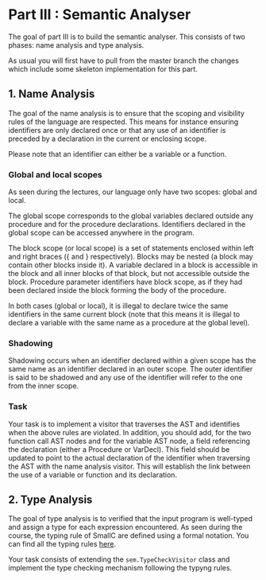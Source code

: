 # Part III : Semantic Analyser

The goal of part III is to build the semantic analyser. This consists of two phases: name analysis and type analysis.

As usual you will first have to pull from the master branch the changes which include some skeleton implementation for this part.

## 1. Name Analysis

The goal of the name analysis is to ensure that the scoping and visibility rules of the language are respected. This means for instance ensuring identifiers are only declared once or that any use of an identifier is preceded by a declaration in the current or enclosing scope.

Please note that an identifier can either be a variable or a function.

### Global and local scopes

As seen during the lectures, our language only have two scopes: global and local.

The global scope corresponds to the global variables declared outside any procedure and for the procedure declarations. Identifiers declared in the global scope can be accessed anywhere in the program.

The block scope (or local scope) is a set of statements enclosed within left and right braces ({ and } respectively). Blocks may be nested (a block may contain other blocks inside it). A variable declared in a block is accessible in the block and all inner blocks of that block, but not accessible outside the block. Procedure parameter identifiers have block scope, as if they had been declared inside the block forming the body of the procedure.

In both cases (global or local), it is illegal to declare twice the same identifiers in the same current block (note that this means it is illegal to declare a variable with the same name as a procedure at the global level).


### Shadowing

Shadowing occurs when an identifier declared within a given scope has the same name as an identifier declared in an outer scope. The outer identifier is said to be shadowed and any use of the identifier will refer to the one from the inner scope.

### Task

Your task is to implement a visitor that traverses the AST and identifies when the above rules are violated. In addition, you should add, for the two function call AST nodes and for the variable AST node, a field referencing the declaration (either a Procedure or VarDecl). This field should be updated to point to the actual declaration of the identifier when traversing the AST with the name analysis visitor. This will establish the link between the use of a variable or function and its declaration.


## 2. Type Analysis

The goal of type analysis is to verified that the input program is well-typed and assign a type for each expression encountered.
As seen during the course, the typing rule of SmallC are defined using a formal notation.
You can find all the typing rules [here](./typing-rules.pdf).

Your task consists of extending the `sem.TypeCheckVisitor` class and implement the type checking mechanism following the typyng rules.